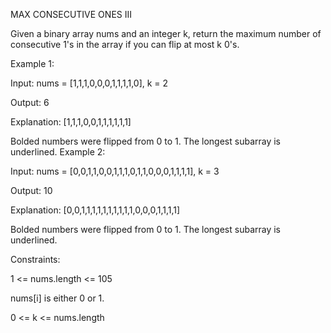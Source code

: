 ﻿MAX CONSECUTIVE ONES III

Given a binary array nums and an integer k, return the maximum number of consecutive 1's in the array if you can flip at most k 0's.

Example 1:

Input: nums = [1,1,1,0,0,0,1,1,1,1,0], k = 2

Output: 6

Explanation: [1,1,1,0,0,1,1,1,1,1,1]

Bolded numbers were flipped from 0 to 1. The longest subarray is underlined.
Example 2:

Input: nums = [0,0,1,1,0,0,1,1,1,0,1,1,0,0,0,1,1,1,1], k = 3

Output: 10

Explanation: [0,0,1,1,1,1,1,1,1,1,1,1,0,0,0,1,1,1,1]

Bolded numbers were flipped from 0 to 1. The longest subarray is underlined.
 

Constraints:

1 <= nums.length <= 105

nums[i] is either 0 or 1.

0 <= k <= nums.length